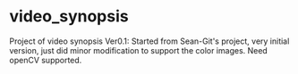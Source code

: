 # video_synopsis
Project of video synopsis
Ver0.1: Started from Sean-Git's project, very initial version, just did minor modification to support the color images. Need openCV supported.

